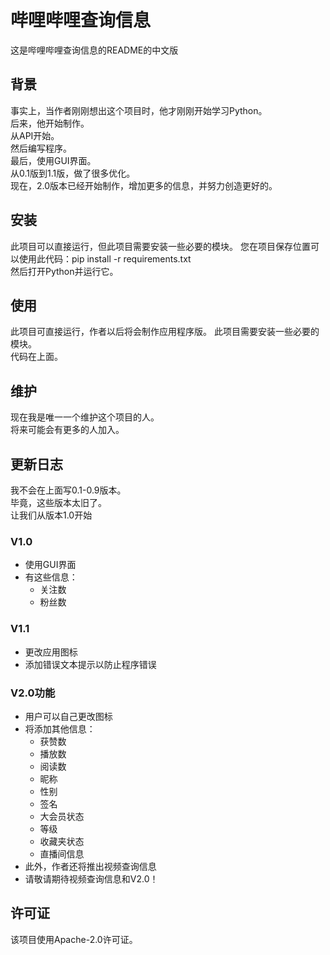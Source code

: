# 哔哩哔哩查询信息
这是哔哩哔哩查询信息的README的中文版
## 背景
事实上，当作者刚刚想出这个项目时，他才刚刚开始学习Python。  
后来，他开始制作。  
从API开始。  
然后编写程序。  
最后，使用GUI界面。  
从0.1版到1.1版，做了很多优化。  
现在，2.0版本已经开始制作，增加更多的信息，并努力创造更好的。
## 安装
此项目可以直接运行，但此项目需要安装一些必要的模块。
您在项目保存位置可以使用此代码：pip install -r requirements.txt  
然后打开Python并运行它。
## 使用
此项目可直接运行，作者以后将会制作应用程序版。
此项目需要安装一些必要的模块。  
代码在上面。
## 维护
现在我是唯一一个维护这个项目的人。  
将来可能会有更多的人加入。  
## 更新日志
我不会在上面写0.1-0.9版本。  
毕竟，这些版本太旧了。  
让我们从版本1.0开始
### V1.0
* 使用GUI界面
* 有这些信息：
    * 关注数
    * 粉丝数
### V1.1
* 更改应用图标
* 添加错误文本提示以防止程序错误
### V2.0功能
* 用户可以自己更改图标
* 将添加其他信息：
    * 获赞数
    * 播放数
    * 阅读数
    * 昵称
    * 性别
    * 签名
    * 大会员状态
    * 等级
    * 收藏夹状态
    * 直播间信息
* 此外，作者还将推出视频查询信息
* 请敬请期待视频查询信息和V2.0！
## 许可证
该项目使用Apache-2.0许可证。
